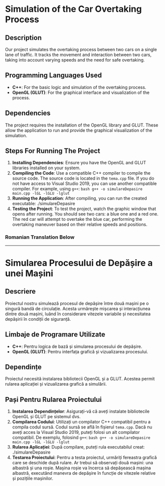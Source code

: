 # Simulation of the Car Overtaking Process

## Description
Our project simulates the overtaking process between two cars on a single lane of traffic. It tracks the movement and interaction between two cars, taking into account varying speeds and the need for safe overtaking.

## Programming Languages Used
- **C++**: For the basic logic and simulation of the overtaking process.
- **OpenGL (GLUT)**: For the graphical interface and visualization of the process.

## Dependencies
The project requires the installation of the OpenGL library and GLUT. These allow the application to run and provide the graphical visualization of the simulation.

## Steps For Running The Project
1. **Installing Dependencies**: Ensure you have the OpenGL and GLUT libraries installed on your system.
2. **Compiling the Code**: Use a compatible C++ compiler to compile the source code. The source code is located in the `tema.cpp` file. If you do not have access to Visual Studio 2019, you can use another compatible compiler. For example, using `g++`:
 ```bash g++ -o simulareDepasire main.cpp -lGL -lGLU -lglut ```
3. **Running the Application**: After compiling, you can run the created executable:
    ./simulareDepasire
4. **Testing the Project**: To test the project, watch the graphic window that opens after running. You should see two cars: a blue one and a red one. The red car will attempt to overtake the blue car, performing the overtaking maneuver based on their relative speeds and positions.

### Romanian Translation Below
---


# Simularea Procesului de Depășire a unei Mașini

## Descriere
Proiectul nostru simulează procesul de depășire între două mașini pe o singură bandă de circulație. Acesta urmărește mișcarea și interacțiunea dintre două mașini, luând în considerare vitezele variabile și necesitatea depășirii în condiții de siguranță.

## Limbaje de Programare Utilizate
- **C++**: Pentru logica de bază și simularea procesului de depășire.
- **OpenGL (GLUT)**: Pentru interfața grafică și vizualizarea procesului.

## Dependințe
Proiectul necesită instalarea bibliotecii OpenGL și a GLUT. Acestea permit rularea aplicației și vizualizarea grafică a simulării.

## Pași Pentru Rularea Proiectului
1. **Instalarea Dependințelor**: Asigurați-vă că aveți instalate bibliotecile OpenGL și GLUT pe sistemul dvs.
2. **Compilarea Codului**: Utilizați un compilator C++ compatibil pentru a compila codul sursă. Codul sursă se află în fișierul `tema.cpp`. Dacă nu aveți acces la Visual Studio 2019, puteți folosi un alt compilator compatibil. De exemplu, folosind `g++`:
   ```bash g++ -o simulareDepasire main.cpp -lGL -lGLU -lglut ```
3. **Rularea Aplicației**: După compilare, puteți rula executabilul creat:
     ./simulareDepasire
4. **Testarea Proiectului**: Pentru a testa proiectul, urmăriți fereastra grafică care se deschide după rulare. Ar trebui să observați două mașini: una albastră și una roșie. Mașina roșie va încerca să depășească mașina albastră, executând manevra de depășire în funcție de vitezele relative și pozițiile mașinilor.
  
